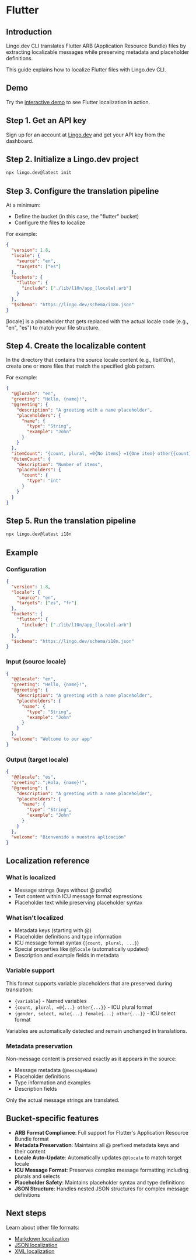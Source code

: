 # Flutter

## Introduction

Lingo.dev CLI translates Flutter ARB (Application Resource Bundle) files by extracting localizable messages while preserving metadata and placeholder definitions.

This guide explains how to localize Flutter files with Lingo.dev CLI.

## Demo

Try the [interactive demo](https://lingo.dev/demo) to see Flutter localization in action.

## Step 1. Get an API key

Sign up for an account at [Lingo.dev](https://lingo.dev) and get your API key from the dashboard.

## Step 2. Initialize a Lingo.dev project

```bash
npx lingo.dev@latest init
```

## Step 3. Configure the translation pipeline

At a minimum:

- Define the bucket (in this case, the "flutter" bucket)
- Configure the files to localize

For example:

```json
{
  "version": 1.8,
  "locale": {
    "source": "en",
    "targets": ["es"]
  },
  "buckets": {
    "flutter": {
      "include": ["./lib/l10n/app_[locale].arb"]
    }
  },
  "$schema": "https://lingo.dev/schema/i18n.json"
}
```

[locale] is a placeholder that gets replaced with the actual locale code (e.g., "en", "es") to match your file structure.

## Step 4. Create the localizable content

In the directory that contains the source locale content (e.g., lib/l10n/), create one or more files that match the specified glob pattern.

For example:

```json
{
  "@@locale": "en",
  "greeting": "Hello, {name}!",
  "@greeting": {
    "description": "A greeting with a name placeholder",
    "placeholders": {
      "name": {
        "type": "String",
        "example": "John"
      }
    }
  },
  "itemCount": "{count, plural, =0{No items} =1{One item} other{{count} items}}",
  "@itemCount": {
    "description": "Number of items",
    "placeholders": {
      "count": {
        "type": "int"
      }
    }
  }
}
```

## Step 5. Run the translation pipeline

```bash
npx lingo.dev@latest i18n
```

## Example

### Configuration

```json
{
  "version": 1.8,
  "locale": {
    "source": "en",
    "targets": ["es", "fr"]
  },
  "buckets": {
    "flutter": {
      "include": ["./lib/l10n/app_[locale].arb"]
    }
  },
  "$schema": "https://lingo.dev/schema/i18n.json"
}
```

### Input (source locale)

```json
{
  "@@locale": "en",
  "greeting": "Hello, {name}!",
  "@greeting": {
    "description": "A greeting with a name placeholder",
    "placeholders": {
      "name": {
        "type": "String",
        "example": "John"
      }
    }
  },
  "welcome": "Welcome to our app"
}
```

### Output (target locale)

```json
{
  "@@locale": "es",
  "greeting": "¡Hola, {name}!",
  "@greeting": {
    "description": "A greeting with a name placeholder",
    "placeholders": {
      "name": {
        "type": "String",
        "example": "John"
      }
    }
  },
  "welcome": "Bienvenido a nuestra aplicación"
}
```

## Localization reference

### What is localized

- Message strings (keys without @ prefix)
- Text content within ICU message format expressions
- Placeholder text while preserving placeholder syntax

### What isn't localized

- Metadata keys (starting with @)
- Placeholder definitions and type information
- ICU message format syntax (`{count, plural, ...}`)
- Special properties like `@@locale` (automatically updated)
- Description and example fields in metadata

### Variable support

This format supports variable placeholders that are preserved during translation:
- `{variable}` - Named variables
- `{count, plural, =0{...} other{...}}` - ICU plural format
- `{gender, select, male{...} female{...} other{...}}` - ICU select format

Variables are automatically detected and remain unchanged in translations.

### Metadata preservation

Non-message content is preserved exactly as it appears in the source:
- Message metadata (`@messageName`)
- Placeholder definitions
- Type information and examples
- Description fields

Only the actual message strings are translated.

## Bucket-specific features

- **ARB Format Compliance**: Full support for Flutter's Application Resource Bundle format
- **Metadata Preservation**: Maintains all @ prefixed metadata keys and their content
- **Locale Auto-Update**: Automatically updates `@@locale` to match target locale
- **ICU Message Format**: Preserves complex message formatting including plurals and selects
- **Placeholder Safety**: Maintains placeholder syntax and type definitions
- **JSON Structure**: Handles nested JSON structures for complex message definitions

## Next steps

Learn about other file formats:
- [Markdown localization](https://lingo.dev/docs/markdown)
- [JSON localization](https://lingo.dev/docs/json)
- [XML localization](https://lingo.dev/docs/xml)